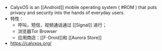 - CalyxOS is an [[Android]] mobile operating system ( #ROM ) that puts privacy and security into the hands of everyday users.
- 特性：
	- 呼叫，短信，视频通话通过 [[Signal]] 进行；
	- 浏览器Tor Browser
	- 应用商店：[[F-Droid]]和 [[Aurora Store]]
- https://calyxos.org/